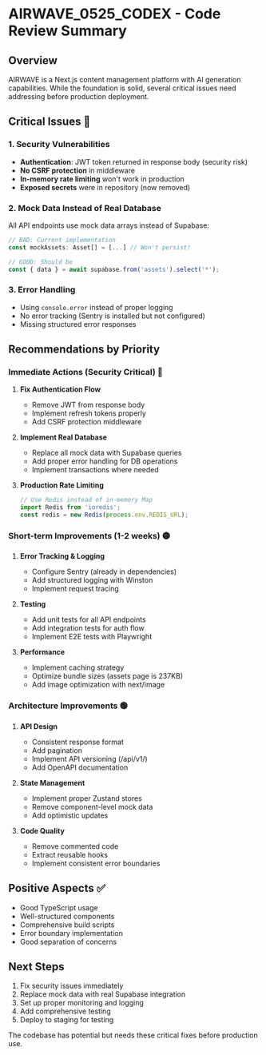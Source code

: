 # AIRWAVE_0525_CODEX - Code Review Summary

## Overview
AIRWAVE is a Next.js content management platform with AI generation capabilities. While the foundation is solid, several critical issues need addressing before production deployment.

## Critical Issues 🚨

### 1. Security Vulnerabilities
- **Authentication**: JWT token returned in response body (security risk)
- **No CSRF protection** in middleware
- **In-memory rate limiting** won't work in production
- **Exposed secrets** were in repository (now removed)

### 2. Mock Data Instead of Real Database
All API endpoints use mock data arrays instead of Supabase:
```typescript
// BAD: Current implementation
const mockAssets: Asset[] = [...] // Won't persist!

// GOOD: Should be
const { data } = await supabase.from('assets').select('*');
```

### 3. Error Handling
- Using `console.error` instead of proper logging
- No error tracking (Sentry is installed but not configured)
- Missing structured error responses

## Recommendations by Priority

### Immediate Actions (Security Critical) 🔴
1. **Fix Authentication Flow**
   - Remove JWT from response body
   - Implement refresh tokens properly
   - Add CSRF protection middleware

2. **Implement Real Database**
   - Replace all mock data with Supabase queries
   - Add proper error handling for DB operations
   - Implement transactions where needed

3. **Production Rate Limiting**
   ```typescript
   // Use Redis instead of in-memory Map
   import Redis from 'ioredis';
   const redis = new Redis(process.env.REDIS_URL);
   ```

### Short-term Improvements (1-2 weeks) 🟡
1. **Error Tracking & Logging**
   - Configure Sentry (already in dependencies)
   - Add structured logging with Winston
   - Implement request tracing

2. **Testing**
   - Add unit tests for all API endpoints
   - Add integration tests for auth flow
   - Implement E2E tests with Playwright

3. **Performance**
   - Implement caching strategy
   - Optimize bundle sizes (assets page is 237KB)
   - Add image optimization with next/image

### Architecture Improvements 🟢
1. **API Design**
   - Consistent response format
   - Add pagination
   - Implement API versioning (/api/v1/)
   - Add OpenAPI documentation

2. **State Management**
   - Implement proper Zustand stores
   - Remove component-level mock data
   - Add optimistic updates

3. **Code Quality**
   - Remove commented code
   - Extract reusable hooks
   - Implement consistent error boundaries

## Positive Aspects ✅
- Good TypeScript usage
- Well-structured components
- Comprehensive build scripts
- Error boundary implementation
- Good separation of concerns

## Next Steps
1. Fix security issues immediately
2. Replace mock data with real Supabase integration
3. Set up proper monitoring and logging
4. Add comprehensive testing
5. Deploy to staging for testing

The codebase has potential but needs these critical fixes before production use.

